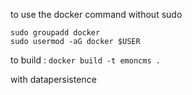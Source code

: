 to use the docker command without sudo
```
sudo groupadd docker
sudo usermod -aG docker $USER
```

to build : `docker build -t emoncms .`

with datapersistence
